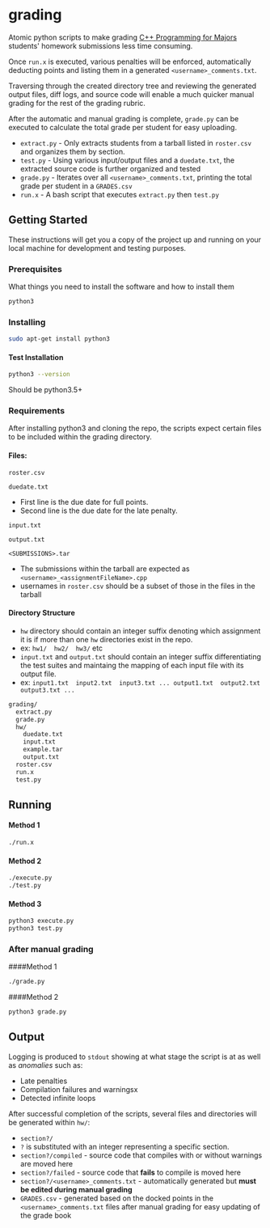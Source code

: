 # grading

Atomic python scripts to make grading [C++ Programming for Majors] students' homework submissions less time consuming.

Once `run.x` is executed, various penalties will be enforced, automatically deducting points and listing them in a generated `<username>_comments.txt`.

Traversing through the created directory tree and reviewing the generated output files, diff logs, and source code will enable a much quicker manual grading for the rest of the grading rubric.

After the automatic and manual grading is complete, `grade.py` can be executed to calculate the total grade per student for easy uploading.

* `extract.py` - Only extracts students from a tarball listed in `roster.csv` and organizes them by section.
* `test.py` - Using various input/output files and a `duedate.txt`, the extracted source code is further organized and tested
* `grade.py` - Iterates over all `<username>_comments.txt`, printing the total grade per student in a `GRADES.csv`
* `run.x` - A bash script that executes `extract.py` then `test.py`

[C++ Programming for Majors]: http://www.cs.fsu.edu/~vastola/cop3363/

## Getting Started

These instructions will get you a copy of the project up and running on your local machine for development and testing purposes.

### Prerequisites

What things you need to install the software and how to install them

```sh
python3
```

### Installing

```sh
sudo apt-get install python3
```

#### Test Installation

```sh
python3 --version
```

Should be python3.5+

### Requirements

After installing python3 and cloning the repo, the scripts expect certain files to be included within the grading directory.

#### Files:

`roster.csv`

`duedate.txt`

* First line is the due date for full points.
* Second line is the due date for the late penalty.

`input.txt`

`output.txt`

`<SUBMISSIONS>.tar`

* The submissions within the tarball are expected as `<username>_<assignmentFileName>.cpp`
 * usernames in `roster.csv` should be a subset of those in the files in the tarball

#### Directory Structure

* `hw` directory should contain an integer suffix denoting which assignment it is if more than one `hw` directories exist in the repo.
 * ex: `hw1/  hw2/  hw3/` etc
* `input.txt` and `output.txt` should contain an integer suffix differentiating the test suites and maintaing the mapping of each input file with its output file.
 * ex: `input1.txt  input2.txt  input3.txt ... output1.txt  output2.txt  output3.txt ...`

```sh
grading/
  extract.py
  grade.py
  hw/
    duedate.txt
    input.txt
    example.tar
    output.txt
  roster.csv
  run.x
  test.py
```


## Running

#### Method 1

```sh
./run.x
```

#### Method 2

```sh
./execute.py
./test.py
```

#### Method 3

```python
python3 execute.py
python3 test.py
```

### After manual grading

####Method 1

```sh
./grade.py
```

####Method 2

```python
python3 grade.py
```

## Output

Logging is produced to `stdout` showing at what stage the script is at as well as _anomalies_ such as:

* Late penalties
* Compilation failures and warningsx
* Detected infinite loops

After successful completion of the scripts, several files and directories will be generated within `hw/`:

* `section?/`
 * `?` is substituted with an integer representing a specific section.
* `section?/compiled` - source code that compiles with or without warnings are moved here
* `section?/failed` - source code that **fails** to compile is moved here
* `section?/<username>_comments.txt` - automatically generated but **must be edited during manual grading**
* `GRADES.csv` - generated based on the docked points in the `<username>_comments.txt` files after manual grading  for easy updating of the grade book